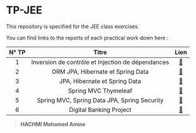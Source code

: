 # TP-JEE

This repository is specified for the JEE class exercises.

You can find links to the reports of each practical work down here :


| N° TP |                       Titre                       | Lien |
|:-----:|:-------------------------------------------------:|:----:|
|   1   | Inversion de contrôle et Injection de dépendances | [🔗](https://raw.githubusercontent.com/n4rk/Hachmi-Mohamed-Amine_JEE/master/TP-1/Rapport%20TP1%20JEE.pdf) |
|   2   | ORM JPA, Hibernate et Spring Data | [🔗](https://raw.githubusercontent.com/n4rk/Hachmi-Mohamed-Amine_JEE/master/TP-2/Rapport%20TP2-%20JEE.pdf) |
|   3   | JPA, Hibernate et Spring Data | [🔗](https://github.com/n4rk/Hachmi-Mohamed-Amine_JEE/tree/master/TP-3) |
|   4   | Spring MVC Thymeleaf | [🔗](https://github.com/n4rk/Hachmi-Mohamed-Amine_JEE/tree/master/TP-4) |
|   5   | Spring MVC, Spring Data JPA, Spring Security | [🔗](https://github.com/n4rk/Hachmi-Mohamed-Amine_JEE/tree/master/tpEtudiants) |
|   6   | Digital Banking Project | [🔗](https://github.com/n4rk/Hachmi-Mohamed-Amine_JEE/) |


> **HACHMI Mohamed Amine**
